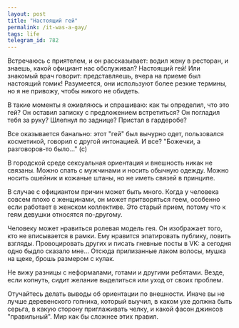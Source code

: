 ```yaml
---
layout: post
title: "Настоящий гей"
permalink: /it-was-a-gay/
tags: life
telegram_id: 782
---
```


Встречаюсь с приятелем, и он рассказывает: водил жену в ресторан, и знаешь,
какой официант нас обслуживал? Настоящий гей! Или знакомый врач говорит:
представляешь, вчера на приеме был настоящий гомик! Разумеется, они используют
более резкие термины, но я не привожу, чтобы никого не обидеть.

В такие моменты я оживляюсь и спрашиваю: как ты определил, что это гей? Он
оставил записку с предложением встретиться? Он погладил тебя за руку? Шлепнул по
заднице? Пристал в гардеробе?

Все оказывается банально: этот "гей" был вычурно одет, пользовался косметикой,
говорил с другой интонацией. И все? "Божечки, а разговоров-то было..." (с)

В городской среде сексуальная ориентация и внешность никак не связаны. Можно
спать с мужчинами и носить обычную одежду. Можно носить ошейник и кожаные штаны,
но не иметь связей в принципе.

В случае с официантом причин может быть много. Когда у человека совсем плохо с
женщинами, он может притворяться геем, особенно если работает в женском
коллективе. Это старый прием, потому что к геям девушки относятся по-другому.

Человеку может нравиться ролевая модель гея. Он изображает того, кто не
вписывается в рамки. Ему нравится эпатировать публику, ловить
взгляды. Провоцировать других и писать гневные посты в VK: а сегодня одно быдло
сказало мне... Отсюда прилизанные лаком волосы, мушка на щеке, брошь размером с
кулак.

Не вижу разницы с неформалами, готами и другими ребятами. Везде, если копнуть,
сидит желание выделиться или уход от своих проблем.

Отучайтесь делать выводы об ориентации по внешности. Иначе вы не лучше
деревенского гопника, который выучил, в каком ухе должна быть серьга, в какую
сторону приглаживать челку, и какой фасон джинсов "правильный". Мир как бы
сложнее этих правил.
